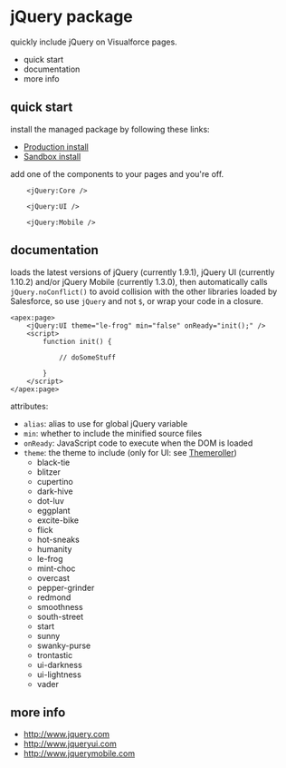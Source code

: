jQuery package
==============

quickly include jQuery on Visualforce pages.

 * quick start
 * documentation
 * more info

quick start
-----------

install the managed package by following these links:

 * [Production install](https://login.salesforce.com/packaging/installPackage.apexp?p0=04ti000000018By)
 * [Sandbox install](https://test.salesforce.com/packaging/installPackage.apexp?p0=04ti000000018By)

add one of the components to your pages and you're off.

```visualforce
    <jQuery:Core />
```

```visualforce
    <jQuery:UI />
```

```visualforce
    <jQuery:Mobile />
```

documentation
-------------

loads the latest versions of jQuery (currently 1.9.1),
jQuery UI (currently 1.10.2) and/or jQuery Mobile
(currently 1.3.0), then automatically calls
`jQuery.noConflict()` to avoid collision with the other
libraries loaded by Salesforce, so use `jQuery` and not `$`,
or wrap your code in a closure.

```visualforce
<apex:page>
    <jQuery:UI theme="le-frog" min="false" onReady="init();" />
    <script>
        function init() {

            // doSomeStuff

        }
    </script>
</apex:page>
```

attributes:
 * `alias`: alias to use for global jQuery variable
 * `min`: whether to include the minified source files
 * `onReady`: JavaScript code to execute when the DOM is loaded
 * `theme`: the theme to include (only for UI: see [Themeroller](http://jqueryui.com/themeroller/))
   * black-tie
   * blitzer
   * cupertino
   * dark-hive
   * dot-luv
   * eggplant
   * excite-bike
   * flick
   * hot-sneaks
   * humanity
   * le-frog
   * mint-choc
   * overcast
   * pepper-grinder
   * redmond
   * smoothness
   * south-street
   * start
   * sunny
   * swanky-purse
   * trontastic
   * ui-darkness
   * ui-lightness
   * vader

more info
---------

 * <http://www.jquery.com>
 * <http://www.jqueryui.com>
 * <http://www.jquerymobile.com>

